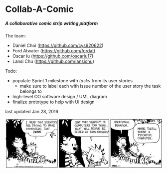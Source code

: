 # Collab-A-Comic
##### A collaborative comic strip writing platform
The team:
* Daniel Choi (https://github.com/cys920622)
* Ford Atwater (https://github.com/fordat)
* Oscar Iu (https://github.com/oscariu17)
* Lansi Chu (https://github.com/lansichu)

Todo:
- populate Sprint 1 milestone with *tasks* from its user stories
  - make sure to label each with issue number of the user story the task belongs to
- high-level OO software design / UML diagram
- finalize prototype to help with UI design

last updated Jan 28, 2016

![Calvin and Hobbes](/images/calvinandhobbes.jpg)
